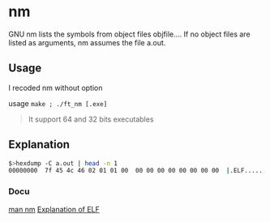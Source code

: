 # nm

GNU nm lists the symbols from object files objfile.... If no object files are listed as arguments, nm assumes the file a.out.

## Usage

I recoded nm without option

usage `make ; ./ft_nm [.exe]`

> It support 64 and 32 bits executables

## Explanation

```bash
$>hexdump -C a.out | head -n 1
00000000  7f 45 4c 46 02 01 01 00  00 00 00 00 00 00 00 00  |.ELF............|
```

### Docu

[man nm](https://linux.die.net/man/1/nm)
[Explanation of ELF](https://www.youtube.com/watch?v=nC1U1LJQL8o)

